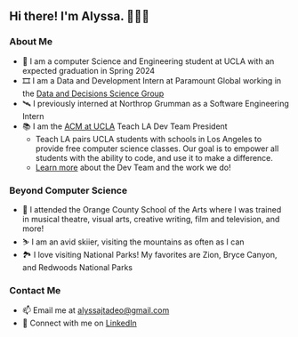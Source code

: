 ## Hi there! I'm Alyssa. 👩🏻‍💻

### About Me
* 🌱 I am a computer Science and Engineering student at UCLA with an expected graduation in Spring 2024
* 🎞️ I am a Data and Development Intern at Paramount Global working in the [Data and Decisions Science Group](https://science.viacom.com/)
* 🛰️ I previously interned at Northrop Grumman as a Software Engineering Intern
* 📚 I am the [ACM at UCLA](https://github.com/uclaacm) Teach LA Dev Team President
  * Teach LA pairs UCLA students with schools in Los Angeles to provide free computer science classes. Our goal is to empower all students with the ability to code, and use it to make a difference.
  * [Learn more](https://teachla.uclaacm.com/dev) about the Dev Team and the work we do!

### Beyond Computer Science
* 🎨 I attended the Orange County School of the Arts where I was trained in musical theatre, visual arts, creative writing, film and television, and more!
* ⛷️ I am an avid skiier, visiting the mountains as often as I can
* 🏞️ I love visiting National Parks! My favorites are Zion, Bryce Canyon, and Redwoods National Parks

### Contact Me
* 📫 Email me at alyssajtadeo@gmail.com
* 🤝 Connect with me on [LinkedIn](https://www.linkedin.com/in/ajtadeo/)

<!--
**ajtadeo/ajtadeo** is a ✨ _special_ ✨ repository because its `README.md` (this file) appears on your GitHub profile.

Here are some ideas to get you started:

- 🔭 I’m currently working on ...
- 🌱 I’m currently learning ...
- 👯 I’m looking to collaborate on ...
- 🤔 I’m looking for help with ...
- 💬 Ask me about ...
- 📫 How to reach me: ...
- 😄 Pronouns: ...
- ⚡ Fun fact: ...
-->
